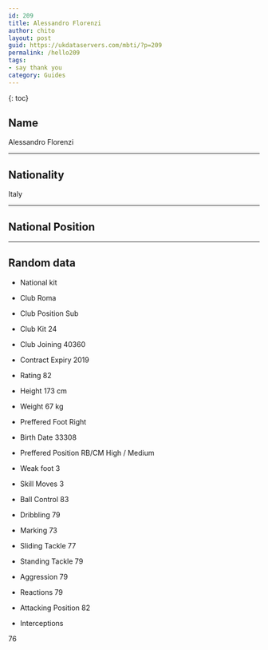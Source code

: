 ```yaml
---
id: 209
title: Alessandro Florenzi
author: chito
layout: post
guid: https://ukdataservers.com/mbti/?p=209
permalink: /hello209
tags:
- say thank you
category: Guides
---
```



{: toc}

## Name  
Alessandro Florenzi 

* * *

## Nationality  
Italy 

* * *

## National Position 

* * *

## Random data 

  * National kit 
  * Club 
Roma 

  * Club Position 
Sub 

  * Club Kit 
24 

  * Club Joining 
40360 

  * Contract Expiry 
2019 

  * Rating 
82 

  * Height 
173 cm 

  * Weight 
67 kg 

  * Preffered Foot 
Right 

  * Birth Date 
33308 

  * Preffered Position 
RB/CM High / Medium 

  * Weak foot 
3 

  * Skill Moves 
3 

  * Ball Control 
83 

  * Dribbling 
79 

  * Marking 
73 

  * Sliding Tackle 
77 

  * Standing Tackle 
79 

  * Aggression 
79 

  * Reactions 
79 

  * Attacking Position 
82 

  * Interceptions 

76